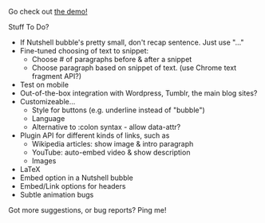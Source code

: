 Go check out [the demo!](https://ncase.me/nutshell-beta)

Stuff To Do?

* If Nutshell bubble's pretty small, don't recap sentence. Just use "..."
* Fine-tuned choosing of text to snippet:
    * Choose # of paragraphs before & after a snippet
    * Choose paragraph based on snippet of text. (use Chrome text fragment API?)
* Test on mobile
* Out-of-the-box integration with Wordpress, Tumblr, the main blog sites?
* Customizeable...
    * Style for buttons (e.g. underline instead of "bubble")
    * Language
    * Alternative to :colon syntax - allow data-attr?
* Plugin API for different kinds of links, such as
    * Wikipedia articles: show image & intro paragraph
    * YouTube: auto-embed video & show description
    * Images
* LaTeX
* Embed option in a Nutshell bubble
* Embed/Link options for headers
* Subtle animation bugs

Got more suggestions, or bug reports? Ping me!
